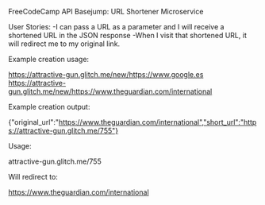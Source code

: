FreeCodeCamp API Basejump: URL Shortener Microservice

User Stories:
-I can pass a URL as a parameter and I will receive a shortened URL in the JSON response
-When I visit that shortened URL, it will redirect me to my original link.

Example creation usage:

https://attractive-gun.glitch.me/new/https://www.google.es
https://attractive-gun.glitch.me/new/https://www.theguardian.com/international

Example creation output:

{"original_url":"https://www.theguardian.com/international","short_url":"https://attractive-gun.glitch.me/755"}

Usage:

attractive-gun.glitch.me/755

Will redirect to:

https://www.theguardian.com/international


